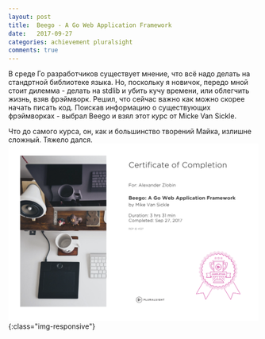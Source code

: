 ```yaml
---
layout: post
title:  Beego - A Go Web Application Framework
date:   2017-09-27
categories: achievement pluralsight
comments: true
---
```

В среде Го разработчиков существует мнение, что всё надо делать на стандртной библиотеке языка. Но, поскольку я новичок, передо мной стоит дилемма - делать на stdlib и убить кучу времени, или облегчить жизнь, взяв фрэймворк. Решил, что сейчас важно как можно скорее начать писать код. Поискав информацию о существующих фрэймворках - выбрал Beego и взял этот курс от Micke Van Sickle.

Что до самого курса, он, как и большинство творений Майка, излишне сложный. Тяжело дался.
![Certificate of completion](/assets/img/vansickle-beego.png){:class="img-responsive"}